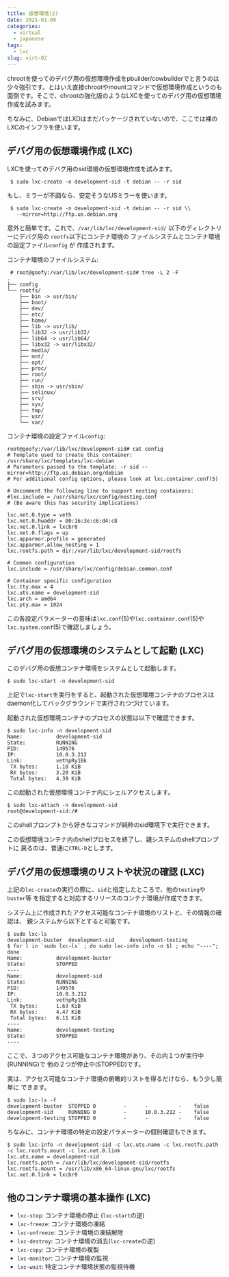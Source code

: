 ```yaml
---
title: 仮想環境(2)
date: 2021-01-08
categories:
  - virtual
  - japanese
tags:
  - lxc
slug: virt-02
---
```


chrootを使ってのデバグ用の仮想環境作成をpbuilder/cowbuilderでと言うのは
少々強引です。とはいえ直接chrootやmountコマンドで仮想環境作成というのも
面倒です。そこで、chrootの強化版のようなLXCを使ってのデバグ用の仮想環境
作成を試みます。

ちなみに、DebianではLXDはまだパッケージされていないので、ここでは裸の
LXCのインフラを使います。

## デバグ用の仮想環境作成 (LXC)

LXCを使ってのデバグ用のsid環境の仮想環境作成を試みます。

```
 $ sudo lxc-create -n development-sid -t debian -- -r sid
```

もし、ミラーが不調なら、安定そうなUSミラーを使います。

```
 $ sudo lxc-create -n development-sid -t debian -- -r sid \\
   --mirror=http://ftp.us.debian.org
```

意外と簡単です。これで、`/var/lib/lxc/development-sid/`
以下のディレクトリーにデバグ用の `rootfs`以下にコンテナ環境の
ファイルシステムとコンテナ環境の設定ファイル`config` が
作成されます。

コンテナ環境のファイルシステム:

```
 # root@goofy:/var/lib/lxc/development-sid# tree -L 2 -F
.
├── config
└── rootfs/
    ├── bin -> usr/bin/
    ├── boot/
    ├── dev/
    ├── etc/
    ├── home/
    ├── lib -> usr/lib/
    ├── lib32 -> usr/lib32/
    ├── lib64 -> usr/lib64/
    ├── libx32 -> usr/libx32/
    ├── media/
    ├── mnt/
    ├── opt/
    ├── proc/
    ├── root/
    ├── run/
    ├── sbin -> usr/sbin/
    ├── selinux/
    ├── srv/
    ├── sys/
    ├── tmp/
    ├── usr/
    └── var/
```

コンテナ環境の設定ファイル`config`:
```
root@goofy:/var/lib/lxc/development-sid# cat config
# Template used to create this container: /usr/share/lxc/templates/lxc-debian
# Parameters passed to the template: -r sid --mirror=http://ftp.us.debian.org/debian
# For additional config options, please look at lxc.container.conf(5)

# Uncomment the following line to support nesting containers:
#lxc.include = /usr/share/lxc/config/nesting.conf
# (Be aware this has security implications)

lxc.net.0.type = veth
lxc.net.0.hwaddr = 00:16:3e:c6:d4:c8
lxc.net.0.link = lxcbr0
lxc.net.0.flags = up
lxc.apparmor.profile = generated
lxc.apparmor.allow_nesting = 1
lxc.rootfs.path = dir:/var/lib/lxc/development-sid/rootfs

# Common configuration
lxc.include = /usr/share/lxc/config/debian.common.conf

# Container specific configuration
lxc.tty.max = 4
lxc.uts.name = development-sid
lxc.arch = amd64
lxc.pty.max = 1024
```

この各設定パラメーターの意味は`lxc.conf`(5)や`lxc.container.conf`(5)や
`lxc.system.conf`(5)で確認しましょう。

## デバグ用の仮想環境のシステムとして起動 (LXC)

このデバグ用の仮想コンテナ環境をシステムとして起動します。

```
$ sudo lxc-start -n development-sid
```
上記で`lxc-start`を実行をすると、起動された仮想環境コンテナのプロセスは
daemon化してバックグラウンドで実行されつづけています。

起動された仮想環境コンテナのプロセスの状態は以下で確認できます。

```
$ sudo lxc-info -n development-sid
Name:           development-sid
State:          RUNNING
PID:            149576
IP:             10.0.3.212
Link:           vethpRy1Bk
 TX bytes:      1.18 KiB
 RX bytes:      3.20 KiB
 Total bytes:   4.39 KiB
```

この起動された仮想環境コンテナ内にシェルアクセスします。

```
$ sudo lxc-attach -n development-sid
root@development-sid:/#
```

このshellプロンプトから好きなコマンドが純粋のsid環境下で実行できます。

この仮想環境コンテナ内のshellプロセスを終了し、親システムのshellプロンプトに
戻るのは、普通に`CTRL-D`とします。

## デバグ用の仮想環境のリストや状況の確認 (LXC)

上記の`lxc-create`の実行の際に、`sid`と指定したところで、他の`testing`や`buster`等
を指定すると対応するリリースのコンテナ環境が作成できます。

システム上に作成されたアクセス可能なコンテナ環境のリストと、その情報の確認は、
親システムから以下とすると可能です。

```
$ sudo lxc-ls
development-buster  development-sid     development-testing
$ for l in `sudo lxc-ls` ; do sudo lxc-info info -n $l ; echo "----"; done
Name:           development-buster
State:          STOPPED
----
Name:           development-sid
State:          RUNNING
PID:            149576
IP:             10.0.3.212
Link:           vethpRy1Bk
 TX bytes:      1.63 KiB
 RX bytes:      4.47 KiB
 Total bytes:   6.11 KiB
----
Name:           development-testing
State:          STOPPED
----
```

ここで、３つのアクセス可能なコンテナ環境があり、その内１つが実行中(RUNNING)で
他の２つが停止中(STOPPED)です。

実は、アクセス可能なコンテナ環境の俯瞰的リストを得るだけなら、もう少し簡単に
できます。

```
$ sudo lxc-ls -f
development-buster  STOPPED 0         -      -          -    false
development-sid     RUNNING 0         -      10.0.3.212 -    false
development-testing STOPPED 0         -      -          -    false
```

ちなみに、コンテナ環境の特定の設定パラメーターの個別確認もできます。

```
$ sudo lxc-info -n development-sid -c lxc.uts.name -c lxc.rootfs.path -c lxc.rootfs.mount -c lxc.net.0.link
lxc.uts.name = development-sid
lxc.rootfs.path = /var/lib/lxc/development-sid/rootfs
lxc.rootfs.mount = /usr/lib/x86_64-linux-gnu/lxc/rootfs
lxc.net.0.link = lxcbr0
```

## 他のコンテナ環境の基本操作 (LXC)

* `lxc-stop`: コンテナ環境の停止 (`lxc-start`の逆)
* `lxc-freeze`: コンテナ環境の凍結
* `lxc-unfreeze`: コンテナ環境の凍結解除
* `lxc-destroy`: コンテナ環境の消去(`lxc-create`の逆)
* `lxc-copy`: コンテナ環境の複製
* `lxc-monitor`: コンテナ環境の監視
* `lxc-wait`: 特定コンテナ環境状態の監視待機

<!--

https://askubuntu.com/questions/610513/how-do-i-share-a-directory-between-an-lxc-container-and-the-host
https://askubuntu.com/questions/705489/allow-a-lxc-container-user-to-write-as-an-external-user-to-a-mounted-directory
https://askubuntu.com/questions/552543/how-to-modify-rootfs-of-an-unprivileged-lxc-container
https://gist.github.com/julianlam/07abef272136ea14a627
https://en.opensuse.org/User:Tsu2/LXC_mount_shared_directory
https://gihyo.jp/admin/serial/01/linux_containers/0017?page=2
https://tenforward.hatenablog.com/entry/20150522/1432294501
https://unix.stackexchange.com/questions/69072/lxc-how-do-i-mount-a-folder-from-the-host-to-the-container

lxc-usernsexec


-->


<!-- vim: sw=2 sts=2 et se ai tw=79: -->
